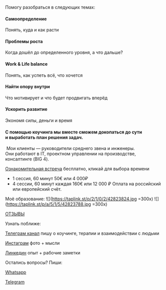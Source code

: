 Помогу разобраться в следующих темах:

#### Самоопределение
Понять, куда и как расти  
#### Проблемы роста
Когда дошёл до определенного уровня, а что дальше?
#### Work & Life balance
Понять, как успеть всё, что хочется
#### Найти опору внутри
Что мотивирует и что будет продвигать вперёд
#### Ускорить развитие
Экономя силы, деньги и время

#### С помощью коучинга мы вместе сможем докопаться до сути и выработать план решения задач.  
‌
Мои клиенты — руководители среднего звена и инженеры.  
‌Они работают в IT, проектном управлении на производстве, консалтинге (BIG 4).


[Ознакомительная встреча](https://calendly.com/sfrnv/15min)
бесплатно, кликай для выбора времени
- 1 сессия, 60 минут
    50€ или 4 000₽ 
- 4 сессии, 60 минут каждая
    160€ или 12 000 ₽
Оплата на российский или европейский счёт.

Моё образование:
![](https://taplink.st/p/2/1/0/2/42823824.jpg =300x)
![](https://taplink.st/p/a/5/1/5/42823788.jpg =300x)

[ОТЗЫВЫ](https://t.me/sfrnv_feedback)

Узнать поближе:

[Телеграм канал](https://t.me/sfrnv)
пишу о коучинге, терапии и взаимодействии с людьми

[Инстаграм](https://instagram.com/sfrnw)
фото + мысли

[Линкедин](https://www.linkedin.com/in/sfrnv/)
опыт + рабочие заметки

Остались вопросы? Пиши:

[Whatsapp](whatsapp://send?phone=79817682309&text=%D0%94%D0%BE%D0%B1%D1%80%D1%8B%D0%B9%20%D0%B4%D0%B5%D0%BD%D1%8C.%20%D0%AF%20%D0%BF%D0%BE%20%D0%BF%D0%BE%D0%B2%D0%BE%D0%B4%D1%83%20%D0%BA%D0%BE%D1%83%D1%87%D0%B8%D0%BD%D0%B3%D0%B0.%20)

[Telegram](https://t.me/sfrnw)
